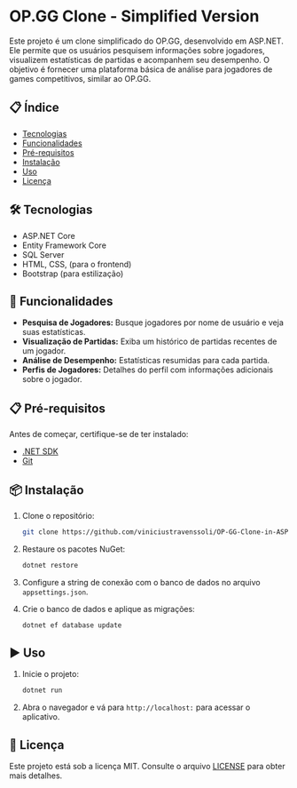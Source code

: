 # OP.GG Clone - Simplified Version

Este projeto é um clone simplificado do OP.GG, desenvolvido em ASP.NET. Ele permite que os usuários pesquisem informações sobre jogadores, visualizem estatísticas de partidas e acompanhem seu desempenho. O objetivo é fornecer uma plataforma básica de análise para jogadores de games competitivos, similar ao OP.GG.

## 📋 Índice

- [Tecnologias](#-tecnologias)
- [Funcionalidades](#-funcionalidades)
- [Pré-requisitos](#-pré-requisitos)
- [Instalação](#-instalação)
- [Uso](#-uso)
- [Licença](#-licença)

## 🛠 Tecnologias

- ASP.NET Core
- Entity Framework Core
- SQL Server
- HTML, CSS, (para o frontend)
- Bootstrap (para estilização)

## 🚀 Funcionalidades

- **Pesquisa de Jogadores:** Busque jogadores por nome de usuário e veja suas estatísticas.
- **Visualização de Partidas:** Exiba um histórico de partidas recentes de um jogador.
- **Análise de Desempenho:** Estatísticas resumidas para cada partida.
- **Perfis de Jogadores:** Detalhes do perfil com informações adicionais sobre o jogador.

## 📋 Pré-requisitos

Antes de começar, certifique-se de ter instalado:

- [.NET SDK](https://dotnet.microsoft.com/download)
- [Git](https://git-scm.com/)

## 📦 Instalação

1. Clone o repositório:

    ```bash
    git clone https://github.com/viniciustravenssoli/OP-GG-Clone-in-ASPNET
    ```
    
2. Restaure os pacotes NuGet:

    ```bash
    dotnet restore
    ```
    
3. Configure a string de conexão com o banco de dados no arquivo `appsettings.json`.

4. Crie o banco de dados e aplique as migrações:

    ```bash
    dotnet ef database update
    ```

## ▶️ Uso

1. Inicie o projeto:

    ```bash
    dotnet run
    ```

2. Abra o navegador e vá para `http://localhost:` para acessar o aplicativo.


## 📝 Licença

Este projeto está sob a licença MIT. Consulte o arquivo [LICENSE](./LICENSE) para obter mais detalhes.
